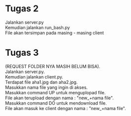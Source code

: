 # Tugas 2

Jalankan server.py  
Kemudian jalankan run_bash.py  
File akan tersimpan pada masing - masing client

# Tugas 3
(REQUEST FOLDER NYA MASIH BELUM BISA).  
Jalankan server.py.  
Kemudian jalankan client.py.  
Terdapat file aha1.jpg dan aha2.jpg.  
Masukkan nama file yang ingin di akses.  
Masukkan command UP untuk menguplopad file.  
File akan terupload dengan nama : "new_+nama file".  
Masukkan command DO untuk mendownload file.  
File akan masuk ke client dengan nama : "new_+nama file".  
  
